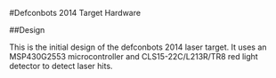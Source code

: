 #Defconbots 2014 Target Hardware

##Design

This is the initial design of the defconbots 2014 laser target. It uses an MSP430G2553 microcontroller and CLS15-22C/L213R/TR8 red light detector to detect laser hits.